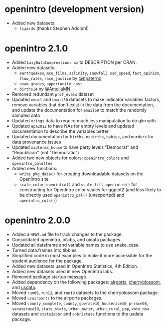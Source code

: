 # openintro (development version)

* Added new datasets:
  * `lizards` (thanks Stephen Adolph!)

# openintro 2.1.0

* Added `LazyDataCompression: xz` to DESCRIPTION per CRAN.
* Added new datasets:
  * `earthquakes`, `mcu_films`, `salinity`, `snowfall`, `ssd_speed`, `fact_opinion`, `flow_rates`, `race_justice` by [@npaterno](https://github.com/npaterno)
  * `exam_grades`, `opportunity_cost`
  * `births14` by [@AmeliaMN](https://github.com/AmeliaMN)
* Removed redundant `prof_evals` dataset
* Updated `email` and `email50` datasets to make indicator variables factors, remove variables that don't exist in the data from the documentation, and update the documentation for `email50` to match the randomly sampled data
* Updated `orings` data to require much less manipulation to do glm with
* Updated `epa2012` to have NAs for empty levels and updated documentation to describe the variables better
* Updated documentation for `births`, `ncbirths`, `babies`, and `murders` for data provenance issues
* Updated `midterms_house` to have party levels "Democrat" and "Republican" (not "Democratic")
* Added two new objects for colors: `openintro_colors` and `openintro_palettes`
* Added new functions: 
  * `write_pkg_data()` for creating downloadable datasets on the OpenIntro site
  * `scale_color_openintro()` and `scale_fill_openintro()` for constructing for OpenIntro color scales for ggplot2 (and less likely to be directly used `openintro_pal()` (unexported) and `openintro_cols()`)

# openintro 2.0.0

* Added a `NEWS.md` file to track changes to the package.
* Consolidated openintro, oilabs, and oidata packages.
* Updated all dataframe and variable names to use snake_case.
* Turned data.frames into tibbles.
* Simplified code in most examples to make it more accessible for the student audience for the package.
* Added new datasets used in OpenIntro Statistics, 4th Edition.
* Added new datasets used in new OpenIntro labs.
* Removed package startup message.
* Added dependency on the following packages: [airports](https://openintrostat.github.io/airports/), [cherryblossom](https://openintrostat.github.io/cherryblossom/), and [usdata](https://openintrostat.github.io/usdata/).
* Moved `run09`, `run12`, and `run19` datasets to the cherryblossom package.
* Moved `usairports` to the airports packages.
* Moved `county_complete`, `county`, `govrace10`, `houserace10`, `prrace08`, `senaterace10`, `state_stats`, `urban_owner`, `urban_rural_pop`, `vote_nsa` datasets and `state2abbr` and `abbr2state` functions to the usdata package.
